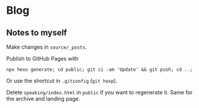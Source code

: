 # Blog

## Notes to myself

Make changes in `source/_posts`. 

Publish to GitHub Pages with 

```
npx hexo generate; cd public; git ci -am 'Update' && git push; cd ..;
```

Or use the shortcut in `.gitconfig` (`git hexp`). 

Delete `speaking/index.html` in `public` if you want to regenerate it. Same for the archive and landing  page.